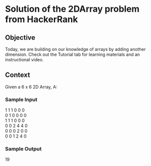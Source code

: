 # Solution of the 2DArray problem from HackerRank
## Objective
Today, we are building on our knowledge of arrays by adding another dimension. Check out the Tutorial tab for learning materials and an instructional video. 

## Context
Given a 6 x 6 2D Array, A:
<br>
### Sample Input
1 1 1 0 0 0<br>
0 1 0 0 0 0<br>
1 1 1 0 0 0<br>
0 0 2 4 4 0<br>
0 0 0 2 0 0<br>
0 0 1 2 4 0<br>

### Sample Output
19

